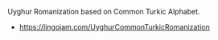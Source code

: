 Uyghur Romanization based on Common Turkic Alphabet.
* https://lingojam.com/UyghurCommonTurkicRomanization
